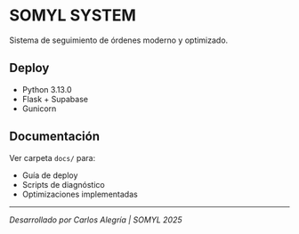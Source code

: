# SOMYL SYSTEM

Sistema de seguimiento de órdenes moderno y optimizado.

## Deploy

- Python 3.13.0
- Flask + Supabase
- Gunicorn

## Documentación

Ver carpeta `docs/` para:
- Guía de deploy
- Scripts de diagnóstico
- Optimizaciones implementadas

---

*Desarrollado por Carlos Alegría | SOMYL 2025*

